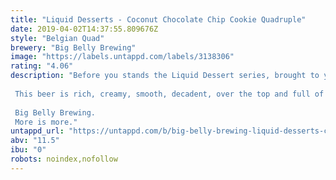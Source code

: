 ```yaml
---
title: "Liquid Desserts - Coconut Chocolate Chip Cookie Quadruple"
date: 2019-04-02T14:37:55.809676Z
style: "Belgian Quad"
brewery: "Big Belly Brewing"
image: "https://labels.untappd.com/labels/3138306"
rating: "4.06"
description: "Before you stands the Liquid Dessert series, brought to you by Big Belly Brewing. We create sexy beers with big flavors and this series represents all that we stand for. We've asked ourselves what we want to drink on those days that you just really want to indulge in a guilty pleasure. The moments when you're in doubt of ordering a main-course or be real with yourself and order two desserts instead. The times you want to swim in a chocolate fountain or your partner calls you  honey  and your mind can only think  please say - glazed cheesecake - next .   This beer is rich, creamy, smooth, decadent, over the top and full of flavor. Just how you like it.   Big Belly Brewing. More is more."
untappd_url: "https://untappd.com/b/big-belly-brewing-liquid-desserts-coconut-chocolate-chip-cookie-quadruple/3138306"
abv: "11.5"
ibu: "0"
robots: noindex,nofollow
---
```

